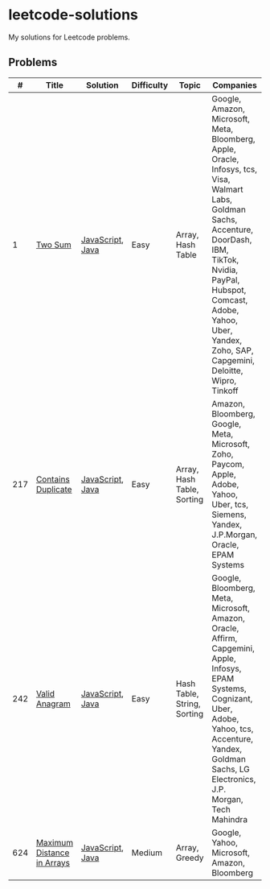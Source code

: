 # leetcode-solutions

My solutions for Leetcode problems.

## Problems

| #   | Title                                                                           | Solution                                                                                                                         | Difficulty | Topic                       | Companies                                                                                                                                                                                                                                                  |
| --- | ------------------------------------------------------------------------------- | -------------------------------------------------------------------------------------------------------------------------------- | ---------- | --------------------------- | ---------------------------------------------------------------------------------------------------------------------------------------------------------------------------------------------------------------------------------------------------------- |
| 1   | [Two Sum](1.%20Two%20Sum/README.md)                                             | [JavaScript](1.%20Two%20Sum/solution.js), [Java](1.%20Two%20Sum/Solution.java)                                                   | Easy       | Array, Hash Table           | Google, Amazon, Microsoft, Meta, Bloomberg, Apple, Oracle, Infosys, tcs, Visa, Walmart Labs, Goldman Sachs, Accenture, DoorDash, IBM, TikTok, Nvidia, PayPal, Hubspot, Comcast, Adobe, Yahoo, Uber, Yandex, Zoho, SAP, Capgemini, Deloitte, Wipro, Tinkoff |
| 217 | [Contains Duplicate](217.%20Contains%20Duplicate/README.md)                     | [JavaScript](217.%20Contains%20Duplicate/solution.js), [Java](217.%20Contains%20Duplicate/Solution.java)                         | Easy       | Array, Hash Table, Sorting  | Amazon, Bloomberg, Google, Meta, Microsoft, Zoho, Paycom, Apple, Adobe, Yahoo, Uber, tcs, Siemens, Yandex, J.P.Morgan, Oracle, EPAM Systems                                                                                                                |
| 242 | [Valid Anagram](242.%20Valid%20Anagram/README.md)                               | [JavaScript](242.%20Valid%20Anagram/solution.js), [Java](242.%20Valid%20Anagram/Solution.java)                                   | Easy       | Hash Table, String, Sorting | Google, Bloomberg, Meta, Microsoft, Amazon, Oracle, Affirm, Capgemini, Apple, Infosys, EPAM Systems, Cognizant, Uber, Adobe, Yahoo, tcs, Accenture, Yandex, Goldman Sachs, LG Electronics, J.P. Morgan, Tech Mahindra                                      |
| 624 | [Maximum Distance in Arrays](624.%20Maximum%20Distance%20in%20Arrays/README.md) | [JavaScript](624.%20Maximum%20Distance%20in%20Arrays/solution.js), [Java](624.%20Maximum%20Distance%20in%20Arrays/Solution.java) | Medium     | Array, Greedy               | Google, Yahoo, Microsoft, Amazon, Bloomberg                                                                                                                                                                                                                |
